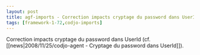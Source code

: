 ```yaml
---
layout: post
title: agf-imports - Correction impacts cryptage du password dans UserId
tags: [framework-1-72,codjo-imports]
---
```

Correction impacts cryptage du password dans UserId (cf. [[news|2008/11/25/codjo-agent - Cryptage du password dans UserId]]).